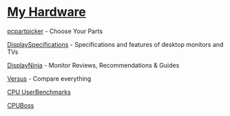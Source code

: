 # [My Hardware](https://github.com/IIMustangII1151/me#my-hardware)

[pcpartpicker](https://pcpartpicker.com/list/) - Choose Your Parts

[DisplaySpecifications](https://www.displayspecifications.com/en) - Specifications and features of desktop monitors and TVs

[DisplayNinja](https://www.displayninja.com) - Monitor Reviews, Recommendations & Guides

[Versus](https://versus.com/en) - Compare everything

[CPU UserBenchmarks](https://cpu.userbenchmark.com/)

[CPUBoss](http://cpuboss.com/)
